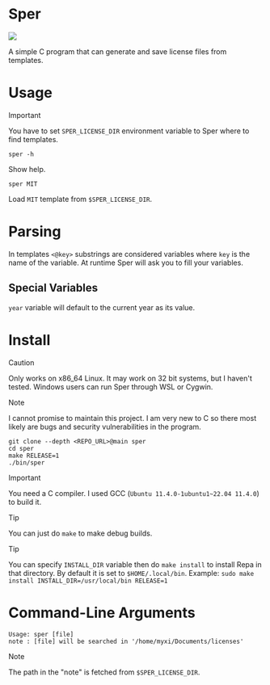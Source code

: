 # Sper

![](https://vhs.charm.sh/vhs-5POUPwNthd4Mh8ErxlYy5p.gif)

A simple C program that can generate and save license files from templates.

# Usage
> [!IMPORTANT]
> You have to set `SPER_LICENSE_DIR` environment variable to Sper
> where to find templates.
```
sper -h
```
Show help.
```
sper MIT
```
Load `MIT` template from `$SPER_LICENSE_DIR`.

# Parsing
In templates `<@key>` substrings are considered variables where `key` is the name of the
variable. At runtime Sper will ask you to fill your variables.

## Special Variables
`year` variable will default to the current year as its value.

# Install
> [!CAUTION]
> Only works on x86_64 Linux. It may work on 32 bit systems, but I haven't tested.
> Windows users can run Sper through WSL or Cygwin.

> [!NOTE]
> I cannot promise to maintain this project. I am very new to C so there most likely are 
bugs and security vulnerabilities in the program.

```
git clone --depth <REPO_URL>@main sper
cd sper
make RELEASE=1
./bin/sper
```
> [!IMPORTANT]
> You need a C compiler. I used GCC (`Ubuntu 11.4.0-1ubuntu1~22.04 11.4.0`) to build it.

> [!TIP]
> You can just do `make` to make debug builds.

> [!TIP]
> You can specify `INSTALL_DIR` variable then do `make install` to install Repa in that
directory. By default it is set to `$HOME/.local/bin`. Example: `sudo make install
INSTALL_DIR=/usr/local/bin RELEASE=1`

# Command-Line Arguments
```
Usage: sper [file]
note : [file] will be searched in '/home/myxi/Documents/licenses'
```
> [!NOTE]
> The path in the "note" is fetched from `$SPER_LICENSE_DIR`.
